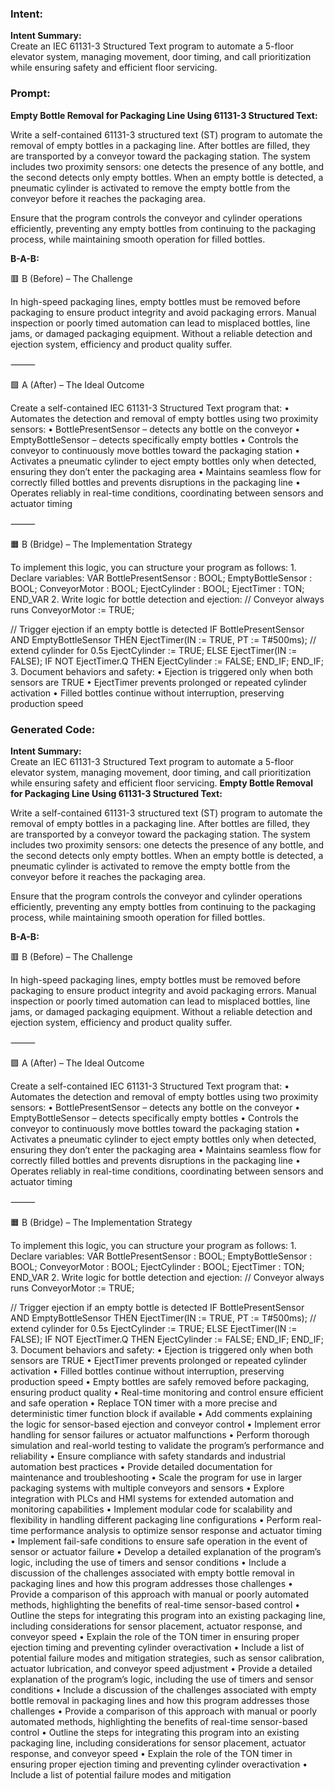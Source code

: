 ### Intent:
**Intent Summary:**  
Create an IEC 61131-3 Structured Text program to automate a 5-floor elevator system, managing movement, door timing, and call prioritization while ensuring safety and efficient floor servicing.

### Prompt:
**Empty Bottle Removal for Packaging Line Using 61131-3 Structured Text:**

Write a self-contained 61131-3 structured text (ST) program to automate the removal of empty bottles in a packaging line. After bottles are filled, they are transported by a conveyor toward the packaging station. The system includes two proximity sensors: one detects the presence of any bottle, and the second detects only empty bottles. When an empty bottle is detected, a pneumatic cylinder is activated to remove the empty bottle from the conveyor before it reaches the packaging area.

Ensure that the program controls the conveyor and cylinder operations efficiently, preventing any empty bottles from continuing to the packaging process, while maintaining smooth operation for filled bottles.

**B-A-B:**

🟥 B (Before) – The Challenge

In high-speed packaging lines, empty bottles must be removed before packaging to ensure product integrity and avoid packaging errors. Manual inspection or poorly timed automation can lead to misplaced bottles, line jams, or damaged packaging equipment. Without a reliable detection and ejection system, efficiency and product quality suffer.

⸻

🟩 A (After) – The Ideal Outcome

Create a self-contained IEC 61131-3 Structured Text program that:
	•	Automates the detection and removal of empty bottles using two proximity sensors:
	•	BottlePresentSensor – detects any bottle on the conveyor
	•	EmptyBottleSensor – detects specifically empty bottles
	•	Controls the conveyor to continuously move bottles toward the packaging station
	•	Activates a pneumatic cylinder to eject empty bottles only when detected, ensuring they don’t enter the packaging area
	•	Maintains seamless flow for correctly filled bottles and prevents disruptions in the packaging line
	•	Operates reliably in real-time conditions, coordinating between sensors and actuator timing

⸻

🟧 B (Bridge) – The Implementation Strategy

To implement this logic, you can structure your program as follows:
	1.	Declare variables:
 VAR
    BottlePresentSensor : BOOL;
    EmptyBottleSensor : BOOL;
    ConveyorMotor : BOOL;
    EjectCylinder : BOOL;
    EjectTimer : TON;
END_VAR
	2.	Write logic for bottle detection and ejection:
 // Conveyor always runs
ConveyorMotor := TRUE;

// Trigger ejection if an empty bottle is detected
IF BottlePresentSensor AND EmptyBottleSensor THEN
    EjectTimer(IN := TRUE, PT := T#500ms); // extend cylinder for 0.5s
    EjectCylinder := TRUE;
ELSE
    EjectTimer(IN := FALSE);
    IF NOT EjectTimer.Q THEN
        EjectCylinder := FALSE;
    END_IF;
END_IF;
	3.	Document behaviors and safety:
	•	Ejection is triggered only when both sensors are TRUE
	•	EjectTimer prevents prolonged or repeated cylinder activation
	•	Filled bottles continue without interruption, preserving production speed

### Generated Code:
**Intent Summary:**  
Create an IEC 61131-3 Structured Text program to automate a 5-floor elevator system, managing movement, door timing, and call prioritization while ensuring safety and efficient floor servicing.
**Empty Bottle Removal for Packaging Line Using 61131-3 Structured Text:**

Write a self-contained 61131-3 structured text (ST) program to automate the removal of empty bottles in a packaging line. After bottles are filled, they are transported by a conveyor toward the packaging station. The system includes two proximity sensors: one detects the presence of any bottle, and the second detects only empty bottles. When an empty bottle is detected, a pneumatic cylinder is activated to remove the empty bottle from the conveyor before it reaches the packaging area.

Ensure that the program controls the conveyor and cylinder operations efficiently, preventing any empty bottles from continuing to the packaging process, while maintaining smooth operation for filled bottles.

**B-A-B:**

🟥 B (Before) – The Challenge

In high-speed packaging lines, empty bottles must be removed before packaging to ensure product integrity and avoid packaging errors. Manual inspection or poorly timed automation can lead to misplaced bottles, line jams, or damaged packaging equipment. Without a reliable detection and ejection system, efficiency and product quality suffer.

⸻

🟩 A (After) – The Ideal Outcome

Create a self-contained IEC 61131-3 Structured Text program that:
	•	Automates the detection and removal of empty bottles using two proximity sensors:
	•	BottlePresentSensor – detects any bottle on the conveyor
	•	EmptyBottleSensor – detects specifically empty bottles
	•	Controls the conveyor to continuously move bottles toward the packaging station
	•	Activates a pneumatic cylinder to eject empty bottles only when detected, ensuring they don’t enter the packaging area
	•	Maintains seamless flow for correctly filled bottles and prevents disruptions in the packaging line
	•	Operates reliably in real-time conditions, coordinating between sensors and actuator timing

⸻

🟧 B (Bridge) – The Implementation Strategy

To implement this logic, you can structure your program as follows:
	1.	Declare variables:
 VAR
    BottlePresentSensor : BOOL;
    EmptyBottleSensor : BOOL;
    ConveyorMotor : BOOL;
    EjectCylinder : BOOL;
    EjectTimer : TON;
END_VAR
	2.	Write logic for bottle detection and ejection:
 // Conveyor always runs
ConveyorMotor := TRUE;

// Trigger ejection if an empty bottle is detected
IF BottlePresentSensor AND EmptyBottleSensor THEN
    EjectTimer(IN := TRUE, PT := T#500ms); // extend cylinder for 0.5s
    EjectCylinder := TRUE;
ELSE
    EjectTimer(IN := FALSE);
    IF NOT EjectTimer.Q THEN
        EjectCylinder := FALSE;
    END_IF;
END_IF;
	3.	Document behaviors and safety:
	•	Ejection is triggered only when both sensors are TRUE
	•	EjectTimer prevents prolonged or repeated cylinder activation
	•	Filled bottles continue without interruption, preserving production speed
	•	Empty bottles are safely removed before packaging, ensuring product quality
	•	Real-time monitoring and control ensure efficient and safe operation
	•	Replace TON timer with a more precise and deterministic timer function block if available
	•	Add comments explaining the logic for sensor-based ejection and conveyor control
	•	Implement error handling for sensor failures or actuator malfunctions
	•	Perform thorough simulation and real-world testing to validate the program’s performance and reliability
	•	Ensure compliance with safety standards and industrial automation best practices
	•	Provide detailed documentation for maintenance and troubleshooting
	•	Scale the program for use in larger packaging systems with multiple conveyors and sensors
	•	Explore integration with PLCs and HMI systems for extended automation and monitoring capabilities
	•	Implement modular code for scalability and flexibility in handling different packaging line configurations
	•	Perform real-time performance analysis to optimize sensor response and actuator timing
	•	Implement fail-safe conditions to ensure safe operation in the event of sensor or actuator failure
	•	Develop a detailed explanation of the program’s logic, including the use of timers and sensor conditions
	•	Include a discussion of the challenges associated with empty bottle removal in packaging lines and how this program addresses those challenges
	•	Provide a comparison of this approach with manual or poorly automated methods, highlighting the benefits of real-time sensor-based control
	•	Outline the steps for integrating this program into an existing packaging line, including considerations for sensor placement, actuator response, and conveyor speed
	•	Explain the role of the TON timer in ensuring proper ejection timing and preventing cylinder overactivation
	•	Include a list of potential failure modes and mitigation strategies, such as sensor calibration, actuator lubrication, and conveyor speed adjustment
	•	Provide a detailed explanation of the program’s logic, including the use of timers and sensor conditions
	•	Include a discussion of the challenges associated with empty bottle removal in packaging lines and how this program addresses those challenges
	•	Provide a comparison of this approach with manual or poorly automated methods, highlighting the benefits of real-time sensor-based control
	•	Outline the steps for integrating this program into an existing packaging line, including considerations for sensor placement, actuator response, and conveyor speed
	•	Explain the role of the TON timer in ensuring proper ejection timing and preventing cylinder overactivation
	•	Include a list of potential failure modes and mitigation
